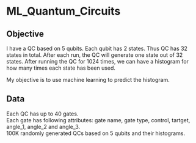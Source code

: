 # ML_Quantum_Circuits

## Objective

I have a QC based on 5 qubits. Each qubit has 2 states. Thus QC has 32 states in total. After each run, the QC will generate one state out of 32 states. After running the QC for 1024 times, we can have a histogram for how many times each state has been used.

My objective is to use machine learning to predict the histogram.

## Data

Each QC has up to 40 gates. <br/>
Each gate has following attributes: gate name, gate type, control, tartget, angle_1, angle_2 and angle_3.<br/>
100K randomly generated QCs based on 5 qubits and their histograms.

